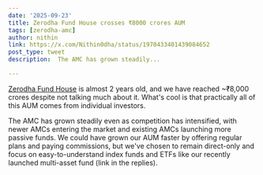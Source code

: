 ```yaml
---
date: '2025-09-23'
title: Zerodha Fund House crosses ₹8000 crores AUM
tags: [zerodha-amc]
author: nithin
link: https://x.com/Nithin0dha/status/1970433401439084652
post_type: tweet
description:  The AMC has grown steadily...

---
```

[Zerodha Fund House](https://www.zerodhafundhouse.com/) is almost 2 years old, and we have reached ~₹8,000 crores despite not talking much about it. What's cool is that practically all of this AUM comes from individual investors.

The AMC has grown steadily even as competition has intensified, with newer AMCs entering the market and existing AMCs launching more passive funds. We could have grown our AUM faster by offering regular plans and paying commissions, but we've chosen to remain direct-only and focus on easy-to-understand index funds and ETFs like our recently launched multi-asset fund (link in the replies).
